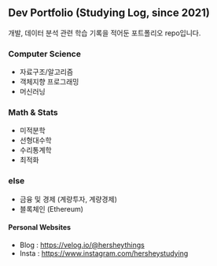 ## Dev Portfolio (Studying Log, since 2021)
개발, 데이터 분석 관련 학습 기록을 적어둔 포트폴리오 repo입니다. 

### Computer Science
* 자료구조/알고리즘
* 객체지향 프로그래밍
* 머신러닝

### Math & Stats
* 미적분학
* 선형대수학
* 수리통계학
* 최적화

### else
* 금융 및 경제 (계량투자, 계량경제)
* 블록체인 (Ethereum)

#### Personal Websites
* Blog : https://velog.io/@hersheythings
* Insta : https://www.instagram.com/hersheystudying

